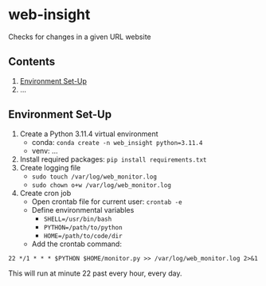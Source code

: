# web-insight
Checks for changes in a given URL website

## Contents

1. [Environment Set-Up](#environment-set-up)
1. ...

## Environment Set-Up

1. Create a Python 3.11.4 virtual environment
    * conda: `conda create -n web_insight python=3.11.4`
    * venv: ...
1. Install required packages: `pip install requirements.txt`
1. Create logging file
    * `sudo touch /var/log/web_monitor.log`
    * `sudo chown o+w /var/log/web_monitor.log`
1. Create cron job
    * Open crontab file for current user: `crontab -e`
    * Define environmental variables
        * `SHELL=/usr/bin/bash`
        * `PYTHON=/path/to/python`
        * `HOME=/path/to/code/dir`
    * Add the crontab command: 

`22 */1 * * * $PYTHON $HOME/monitor.py >> /var/log/web_monitor.log 2>&1`

This will run at minute 22 past every hour, every day.

